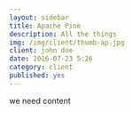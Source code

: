 ```yaml
---
layout: sidebar
title: Apache Pine
description: All the things
img: /img/client/thumb-ap.jpg
client: john doe
date: 2016-07-23 5:26
category: client
published: yes
---
```

we need content
